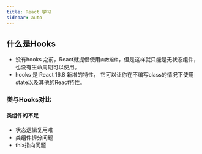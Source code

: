 ```yaml
---
title: React 学习
sidebar: auto
---
```


## 什么是Hooks

* 没有hooks 之前，React就提倡使用`函数组件`，但是这样就只能是无状态组件，也没有生命周期可以使用。
* hooks 是 React 16.8 新增的特性， 它可以让你在不编写class的情况下使用state以及其他的React特性。

### 类与Hooks对比

#### 类组件的不足

* 状态逻辑复用难
* 类组件拆分问题
* this指向问题
